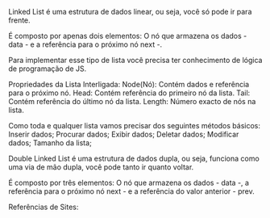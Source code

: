 

Linked List é uma estrutura de dados linear, ou seja, você só pode ir para frente.

É composto por apenas dois elementos: O nó que armazena os dados - data - e a referência para o próximo nó next -.

Para implementar esse tipo de lista você precisa ter conhecimento de lógica de programação de JS.

Propriedades da Lista Interligada:
Node(Nó): Contém dados e referência para o próximo nó.
Head: Contém referência do primeiro nó da lista.
Tail: Contém referência do último nó da lista.
Length: Número exacto de nós na lista.

Como toda e qualquer lista vamos precisar dos seguintes métodos básicos:
Inserir dados;
Procurar dados;
Exibir dados;
Deletar dados;
Modificar dados;
Tamanho da lista;

Double Linked List é uma estrutura de dados dupla, ou seja, funciona como uma via de mão dupla, você pode tanto ir quanto voltar.

É composto por três elementos: O nó que armazena os dados - data -, a referência para o próximo nó next - e a referência do valor anterior - prev.

Referências de Sites:



